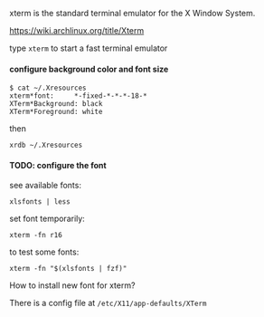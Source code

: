 xterm is the standard terminal emulator for the X Window System.

https://wiki.archlinux.org/title/Xterm

type `xterm` to start a fast terminal emulator

#### configure background color and font size

```
$ cat ~/.Xresources 
xterm*font:     *-fixed-*-*-*-18-*
XTerm*Background: black
XTerm*Foreground: white
```

then
```
xrdb ~/.Xresources
```

#### TODO: configure the font

see available fonts:
```
xlsfonts | less
```
set font temporarily:
``` 
xterm -fn r16
```

to test some fonts:
```
xterm -fn "$(xlsfonts | fzf)"
```

How to install new font for xterm?

There is a config file at `/etc/X11/app-defaults/XTerm`
